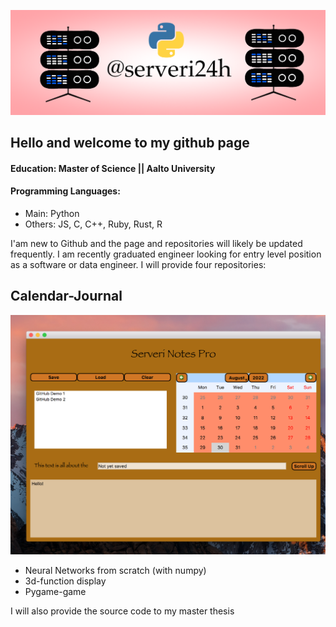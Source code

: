 ![alt text](portfolio_tausta2.png)

## Hello and welcome to my github page

#### Education: Master of Science || Aalto University
#### Programming Languages: 
* Main: Python
* Others: JS, C, C++, Ruby, Rust, R 

I'am new to Github and the page and repositories will likely be updated frequently. I am recently graduated engineer looking for entry level position as a software or data engineer. I will provide four repositories:

## Calendar-Journal

![alt text](calendar-journal-demo.png)

* Neural Networks from scratch (with numpy)
* 3d-function display
* Pygame-game

I will also provide the source code to my master thesis



<!---
serveri24h/serveri24h is a ✨ special ✨ repository because its `README.md` (this file) appears on your GitHub profile.
You can click the Preview link to take a look at your changes.

bash toimii näin

```bash
pwd
```

--->
